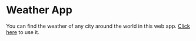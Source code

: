 # Weather App
You can find the weather of any city around the world in this web app.
[Click here](https://alfie-weather-app.netlify.app/) to use it.

